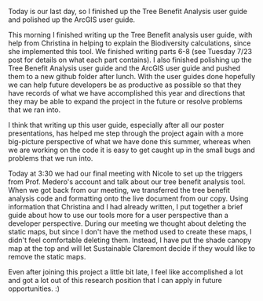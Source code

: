 Today is our last day, so I finished up the Tree Benefit Analysis user guide and polished up the ArcGIS user guide.

This morning I finished writing up the Tree Benefit analysis user guide, with help from Christina in helping to explain the Biodiversity calculations, since she implemented this tool. We finished writing parts 6-8 (see Tuesday 7/23 post for details on what each part contains). I also finished polishing up the Tree Benefit Analysis user guide and the ArcGIS user guide and pushed them to a new github folder after lunch.
With the user guides done hopefully we can help future developers be as productive as possible so that they have records of what we have accomplished this year and directions that they may be able to expand the project in the future or resolve problems that we ran into.

I think that writing up this user guide, especially after all our poster presentations, has helped me step through the project again with a more big-picture perspective of what we have done this summer, whereas when we are working on the code it is easy to get caught up in the small bugs and problems that we run into.

Today at 3:30 we had our final meeting with Nicole to set up the triggers from Prof. Medero's account and talk about our tree benefit analysis tool.
When we got back from our meeting, we transferred the tree benefit analysis code and formatting onto the live document from our copy. Using information that Christina and I had already written, I put together a brief guide about how to use our tools more for a user perspective than a developer perspective. During our meeting we thought about deleting the static maps, but since I don't have the method used to create these maps, I didn't feel comfortable deleting them. Instead, I have put the shade canopy map at the top and will let Sustainable Claremont decide if they would like to remove the static maps.

Even after joining this project a little bit late, I feel like accomplished a lot and got a lot out of this research position that I can apply in future opportunities. :)
